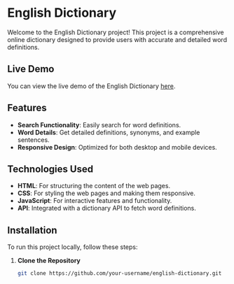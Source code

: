 # English Dictionary

Welcome to the English Dictionary project! This project is a comprehensive online dictionary designed to provide users with accurate and detailed word definitions.

## Live Demo

You can view the live demo of the English Dictionary [here](https://englishdictionary1125.netlify.app/).

## Features

- **Search Functionality**: Easily search for word definitions.
- **Word Details**: Get detailed definitions, synonyms, and example sentences.
- **Responsive Design**: Optimized for both desktop and mobile devices.

## Technologies Used

- **HTML**: For structuring the content of the web pages.
- **CSS**: For styling the web pages and making them responsive.
- **JavaScript**: For interactive features and functionality.
- **API**: Integrated with a dictionary API to fetch word definitions.

## Installation

To run this project locally, follow these steps:

1. **Clone the Repository**

   ```bash
   git clone https://github.com/your-username/english-dictionary.git

